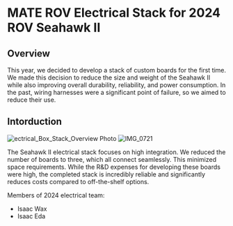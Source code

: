 # MATE ROV Electrical Stack for 2024 ROV Seahawk II

## Overview
This year, we decided to develop a stack of custom boards for the first time. We made this decision to reduce the size and weight of the Seahawk II while also improving overall durability, reliability, and power consumption. In the past, wiring harnesses were a significant point of failure, so we aimed to reduce their use.

## Intorduction
![ectrical_Box_Stack_Overview Photo](https://github.com/CabrilloRoboticsClub/electrical/assets/80770419/080aa900-58ec-405a-b9a1-536972385147)
![IMG_0721](https://github.com/CabrilloRoboticsClub/electrical/assets/80770419/9948e73f-6c23-4c26-bc34-111ca68faa1c)


The Seahawk II electrical stack focuses on high integration. We reduced the number of boards to three, which all connect seamlessly. This minimized space requirements. While the R&D expenses for developing these boards were high, the completed stack is incredibly reliable and significantly reduces costs compared to off-the-shelf options.

Members of 2024 electrical team:
- Isaac Wax
- Isaac Eda
